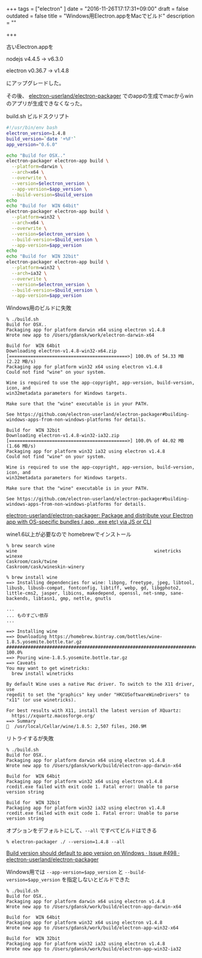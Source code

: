 +++
tags = ["electron"
]
date = "2016-11-26T17:17:31+09:00"
draft = false
outdated = false
title = "Windows用Electron.appをMacでビルド"
description = ""

+++

古いElectron.appを

nodejs v4.4.5 -> v6.3.0

electron v0.36.7 -> v1.4.8

にアップグレードした。

その後、 [electron\-userland/electron\-packager](https://github.com/electron-userland/electron-packager) でのappの生成でmacからwinのアプリが生成できなくなった。


build.sh ビルドスクリプト

```bash
#!/usr/bin/env bash
electron_version=1.4.8
build_version=`date '+%F'`
app_version="0.6.0"

echo "Build for OSX.."
electron-packager electron-app build \
  --platform=darwin \
  --arch=x64 \
  --overwrite \
  --version=$electron_version \
  --app-version=$app_version \
  --build-version=$build_version
echo
echo "Build for  WIN 64bit"
electron-packager electron-app build \
  --platform=win32 \
  --arch=x64 \
  --overwrite \
  --version=$electron_version \
  --build-version=$build_version \
  --app-version=$app_version
echo
echo "Build for  WIN 32bit"
electron-packager electron-app build \
  --platform=win32 \
  --arch=ia32 \
  --overwrite \
  --version=$electron_version \
  --build-version=$build_version \
  --app-version=$app_version
```

Windows用のビルドに失敗

```
% ./build.sh
Build for OSX..
Packaging app for platform darwin x64 using electron v1.4.8
Wrote new app to /Users/gdansk/work/electron-darwin-x64

Build for  WIN 64bit
Downloading electron-v1.4.8-win32-x64.zip
[============================================>] 100.0% of 54.33 MB (2.22 MB/s)
Packaging app for platform win32 x64 using electron v1.4.8
Could not find "wine" on your system.

Wine is required to use the app-copyright, app-version, build-version, icon, and
win32metadata parameters for Windows targets.

Make sure that the "wine" executable is in your PATH.

See https://github.com/electron-userland/electron-packager#building-windows-apps-from-non-windows-platforms for details.

Build for  WIN 32bit
Downloading electron-v1.4.8-win32-ia32.zip
[============================================>] 100.0% of 44.02 MB (1.66 MB/s)
Packaging app for platform win32 ia32 using electron v1.4.8
Could not find "wine" on your system.

Wine is required to use the app-copyright, app-version, build-version, icon, and
win32metadata parameters for Windows targets.

Make sure that the "wine" executable is in your PATH.

See https://github.com/electron-userland/electron-packager#building-windows-apps-from-non-windows-platforms for details.
```


[electron\-userland/electron\-packager: Package and distribute your Electron app with OS\-specific bundles \(\.app, \.exe etc\) via JS or CLI](https://github.com/electron-userland/electron-packager#building-windows-apps-from-non-windows-platforms)


wine1.6以上が必要なので homebrewでインストール

```
% brew search wine
wine                                                   winetricks                                             winexe
Caskroom/cask/twine                                                               Caskroom/cask/wineskin-winery

% brew install wine
==> Installing dependencies for wine: libpng, freetype, jpeg, libtool, libusb, libusb-compat, fontconfig, libtiff, webp, gd, libgphoto2, little-cms2, jasper, libicns, makedepend, openssl, net-snmp, sane-backends, libtasn1, gmp, nettle, gnutls

...
... ものすごい依存
...

==> Installing wine
==> Downloading https://homebrew.bintray.com/bottles/wine-1.8.5.yosemite.bottle.tar.gz
######################################################################## 100.0%
==> Pouring wine-1.8.5.yosemite.bottle.tar.gz
==> Caveats
You may want to get winetricks:
  brew install winetricks

By default Wine uses a native Mac driver. To switch to the X11 driver, use
regedit to set the "graphics" key under "HKCUSoftwareWineDrivers" to
"x11" (or use winetricks).

For best results with X11, install the latest version of XQuartz:
  https://xquartz.macosforge.org/
==> Summary
🍩  /usr/local/Cellar/wine/1.8.5: 2,507 files, 260.9M
```


リトライするが失敗

```
% ./build.sh
Build for OSX..
Packaging app for platform darwin x64 using electron v1.4.8
Wrote new app to /Users/gdansk/work/build/electron-app-darwin-x64

Build for  WIN 64bit
Packaging app for platform win32 x64 using electron v1.4.8
rcedit.exe failed with exit code 1. Fatal error: Unable to parse version string

Build for  WIN 32bit
Packaging app for platform win32 ia32 using electron v1.4.8
rcedit.exe failed with exit code 1. Fatal error: Unable to parse version string
```

オプションをデフォルトにして、`--all` ですべてビルドはできる

```
% electron-packager ./ --version=1.4.8 --all
```


[Build version should default to app version on Windows · Issue \#498 · electron\-userland/electron\-packager](https://github.com/electron-userland/electron-packager/issues/498)

Windows用では `--app-version=$app_version` と `--build-version=$app_version` を指定しないとビルドできた


```
% ./build.sh
Build for OSX..
Packaging app for platform darwin x64 using electron v1.4.8
Wrote new app to /Users/gdansk/work/build/electron-app-darwin-x64

Build for  WIN 64bit
Packaging app for platform win32 x64 using electron v1.4.8
Wrote new app to /Users/gdansk/work/build/electron-app-win32-x64

Build for  WIN 32bit
Packaging app for platform win32 ia32 using electron v1.4.8
Wrote new app to /Users/gdansk/work/build/electron-app-win32-ia32
```

